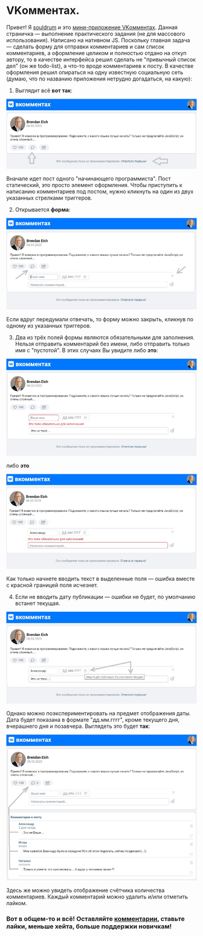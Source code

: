 # VKомментах.

Привет! Я [souldrum](https://github.com/souldrum) и это [мини-приложение VKомментах](https://souldrum.github.io/comments-layout/). Данная страничка — выполнение практического задания (не для массового использования). Написано на нативном JS. Поскольку главная задача — сделать форму для отправки комментариев и сам список комментариев, а оформление целиком и полностью отдано на откуп автору, то в качестве интерфейса решил сделать не "привычный список дел" (он же todo-list), а что-то вроде комментариев к посту. В качестве оформления решил опираться на одну известную социальную сеть (думаю, что по названию приложения нетрудно догадаться, на какую):

1. Выглядит всё **вот так**:

![initial app](/public/images/readme/readme_initial-2.jpg)

Вначале идет пост одного "начинающего программиста". Пост статический, это просто элемент оформления. Чтобы приступить к написанию комментариев под постом, нужно кликнуть на один из двух указанных стрелками триггеров.

2. Открывается **форма**:

![form for comments](/public/images/readme/readme_open-close-form.jpg)

Если вдруг передумали отвечать, то форму можно закрыть, кликнув по одному из указанных триггеров.

3. Два из трёх полей формы являются обязательными для заполнения. Нельзя отправить комментарий без имени, либо отправить только имя с "пустотой". В этих случаях Вы увидите либо **это**:

![name invalid](/public/images/readme/readme_name-red.jpg)

либо **это**

![comments invalid](/public/images/readme/readme_comment-red.jpg)

Как только начнете вводить текст в выделенные поля — ошибка вместе с красной границей поля исчезнет.

4. Если не вводить дату публикации — ошибки не будет, по умолчанию встанет текущая.

![date](/public/images/readme/readme_date-default.jpg)

Однако можно поэкспериментировать на предмет отображения даты. Дата будет показана в формате "дд.мм.гггг", кроме текущего дня, вчерашнего дня и позавчера. Выглядеть это будет **так**:

![comments counter](/public/images/readme/readme_comments-counter.jpg)

Здесь же можно увидеть отображение счётчика количества комментариев.
Каждый комментарий можно удалить и/или отметить лайком.

### Вот в общем-то и всё! Оставляйте [комментарии](https://souldrum.github.io/comments-layout/), ставьте лайки, меньше хейта, больше поддержки новичкам!
